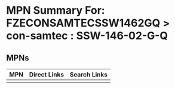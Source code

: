 



# MPN Summary For: FZECONSAMTECSSW1462GQ > con-samtec : SSW-146-02-G-Q

## MPNs
  

|MPN|Direct Links|Search Links|
| :--- | :--- | :--- |
||||
